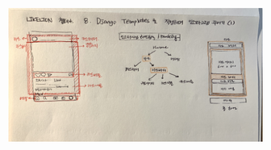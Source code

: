 ![이미지 대체 텍스트](https://github.com/MayHyeyeonKim/likelion2023/blob/main/LIONGRAM/django_LIONGRAM_modeling.JPG)
